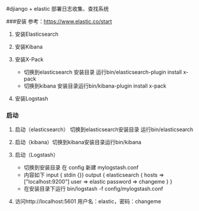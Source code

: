 #djiango + elastic 部署日志收集、查找系统

###安装
参考：https://www.elastic.co/start

1. 安装Elasticsearch
2. 安装Kibana
3. 安装X-Pack
    * 切换到elasticsearch 安装目录 运行bin/elasticsearch-plugin install x-pack
    * 切换到kibana 安装目录运行bin/kibana-plugin install x-pack
    
4. 安装Logstash

### 启动
1. 启动（elasticsearch） 切换到elasticsearch安装目录 运行bin/elasticsearch
2. 启动（kibana）切换到kibana安装目录运行bin/kibana
3. 启动（Logstash）

    * 切换到安装目录 在 config 新建 mylogstash.conf
    * 内容如下
        input { stdin {}}
        output {
           elasticsearch {
              hosts => ["localhost:9200"]
              user => elastic
              password => changeme
           }
        } 
    * 在安装目录下运行 bin/logstash -f config/mylogstash.conf 

4. 访问http://localhost:5601 用户名：elastic，密码：changeme
